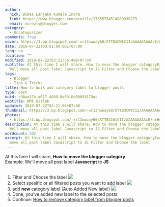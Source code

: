 ```yaml
---
author:
  nick: Dimas Lanjaka Kumala Indra
  link: https://www.blogger.com/profile/17555754514989936273
  email: noreply@blogger.com
category:
  - Uncategorized
comments: true
cover: https://3.bp.blogspot.com/-xr13nwoay60/XTTB3CWtC1I/AAAAAAAAAcE/nrHcc8rWjm8kit-VSE7gcqimjMOreeUHgCLcBGAs/s1600/Screenshot_2.png
date: 2019-07-22T03:01:00.001+07:00
lang: en
location: ""
modified: 2019-07-22T03:21:56.498+07:00
subtitle: At this time I will share, How to move the blogger categoryExample
  Well move all post label Javascript to JS Filter and Choose the label
tags:
  - Blogger
  - Tips & Tricks
title: How to bulk add category label to blogger posts
type: post
uuid: c30aa17b-a017-4888-8e53-8e89093179ac
webtitle: WMI Gitlab
updated: 2019-07-22T03:21:56+07:00
thumbnail: https://3.bp.blogspot.com/-xr13nwoay60/XTTB3CWtC1I/AAAAAAAAAcE/nrHcc8rWjm8kit-VSE7gcqimjMOreeUHgCLcBGAs/s1600/Screenshot_2.png
photos:
  - https://3.bp.blogspot.com/-xr13nwoay60/XTTB3CWtC1I/AAAAAAAAAcE/nrHcc8rWjm8kit-VSE7gcqimjMOreeUHgCLcBGAs/s1600/Screenshot_2.png
description: At this time I will share, How to move the blogger categoryExample
  Well move all post label Javascript to JS Filter and Choose the label
wordcount: 202
excerpt: At this time I will share, How to move the blogger categoryExample Well
  move all post label Javascript to JS Filter and Choose the label
---
```


<div dir="ltr" style="text-align: left;" trbidi="on">At this time I will share, <b>How to move the blogger category</b><br><div>Example: We'll move all post label <b>Javascript</b> to <b>JS</b><br><br><ol> <li>Filter and Choose the label <img border="0" data-original-height="591" data-original-width="1341" src="https://3.bp.blogspot.com/-xr13nwoay60/XTTB3CWtC1I/AAAAAAAAAcE/nrHcc8rWjm8kit-VSE7gcqimjMOreeUHgCLcBGAs/s1600/Screenshot_2.png"></li><li>Select spesific or all filtered posts you want to add label <img border="0" data-original-height="569" data-original-width="1341" src="https://3.bp.blogspot.com/-bQLv54teFnA/XTTC5FSECfI/AAAAAAAAAcc/sKqFaDMJZeQa2Ls3XUv1iDpGuWRl05eiQCLcBGAs/s1600/Screenshot_3.png"></li><li>add <b>new</b> category label (Auto Added New label) <img border="0" data-original-height="527" data-original-width="1355" src="https://3.bp.blogspot.com/-ItAVFqVRmzI/XTTAae-vmrI/AAAAAAAAAb4/zwl3PYBJ-Ikm74EPR2clQt1Awxzkea81gCLcBGAs/s1600/Screenshot_1.png"></li><li>Done, you've added new label to the selected posts</li><li>Continue: <a href="https://blog.akarmas.com/2019/07/how-to-bulk-delete-label-from-blogger.html" rel="noopener noreferer nofollow">How to remove category label from blogger posts</a></li></ol></div></div>